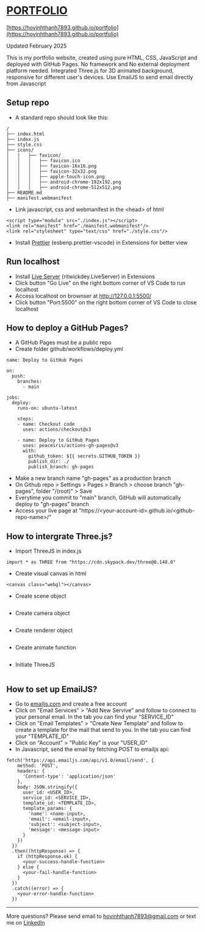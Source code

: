 # [PORTFOLIO](https://hovinhthanh7893.github.io/portfolio)

[https://hovinhthanh7893.github.io/portfolio](https://hovinhthanh7893.github.io/portfolio)

Updated February 2025

This is my portfolio website, created using pure HTML, CSS, JavaScript and deployed with GitHub Pages. No framework and No external deployment platform needed. Integrated Three.js for 3D animated background, responsive for different user's devices. Use EmailJS to send email directly from Javascript

## Setup repo
- A standard repo should look like this:
```
/
├── index.html
├── index.js
├── style.css
├── icons/
│   │   ├── favicon/
│   │   │   ├── favicon.ico
│   │   │   ├── favicon-16x16.png
│   │   │   ├── favicon-32x32.png
│   │   │   ├── apple-touch-icon.png
│   │   │   ├── android-chrome-192x192.png
│   │   │   ├── android-chrome-512x512.png
├── README.md
├── manifest.webmanifest
```
- Link javascript, css and webmanifest in the \<head> of html
```
<script type="module" src="./index.js"></script>
<link rel="manifest" href="./manifest.webmanifest"/>
<link rel="stylesheet" type="text/css" href="./style.css"/>
```
- Install [Prettier](https://marketplace.visualstudio.com/items?itemName=esbenp.prettier-vscode) (esbenp.prettier-vscode) in Extensions for better view

## Run localhost
- Install [Live Server](https://marketplace.visualstudio.com/items?itemName=ritwickdey.LiveServer) (ritwickdey.LiveServer) in Extensions
- Click button "Go Live" on the right bottom corner of VS Code to run localhost
- Access localhost on brownser at http://127.0.0.1:5500/
- Click button "Port:5500" on the right bottom corner of VS Code to close localhost

## How to deploy a GitHub Pages?
- A GitHub Pages must be a public repo
- Create folder github/workflows/deploy.yml
```
name: Deploy to GitHub Pages

on:
  push:
    branches:
      - main

jobs:
  deploy:
    runs-on: ubuntu-latest

    steps:
    - name: Checkout code
      uses: actions/checkout@v3

    - name: Deploy to GitHub Pages
      uses: peaceiris/actions-gh-pages@v3
      with:
        github_token: ${{ secrets.GITHUB_TOKEN }}
        publish_dir: ./
        publish_branch: gh-pages
```
- Make a new branch name "gh-pages" as a production branch
- On Github repo > Settings > Pages > Branch > choose branch "gh-pages", folder "/(root)" > Save
- Everytime you commit to "main" branch, GitHub will automatically deploy to "gh-pages" branch
- Access your live page at "https://\<your-account-id>.github.io/\<github-repo-name>/"

## How to intergrate Three.js?
- Import ThreeJS in index.js
```
import * as THREE from "https://cdn.skypack.dev/three@0.148.0"
```
- Create visual canvas in html
```
<canvas class="webgl"></canvas>
```
- Create scene object
```

```
- Create camera object
```

```
- Create renderer object
```

```
- Create animate function
```

```
- Initiate ThreeJS
```

```

## How to set up EmailJS?
- Go to [emailjs.com](https://www.emailjs.com/) and create a free account
- Click on "Email Services" > "Add New Servive" and follow to connect to your personal email. In the tab you can find your "SERVICE_ID"
- Click on "Email Templates" > "Create New Template" and follow to create a template for the mail that send to you. In the tab you can find your "TEMPLATE_ID"
- Click on "Account" > "Public Key" is your "USER_ID"
- In Javascript, send the email by fetching POST to emailjs api:
```
fetch('https://api.emailjs.com/api/v1.0/email/send', {
    method: 'POST',
    headers: {
      'Content-type': 'application/json'
    },
    body: JSON.stringify({
      user_id: <USER_ID>,
      service_id: <SERVICE_ID>,
      template_id: <TEMPLATE_ID>,
      template_params: {
        'name': <name-input>,
        'email': <email-input>,
        'subject': <subject-input>,
        'message': <message-input>
      }
    })
  })
  .then((httpResponse) => {
    if (httpResponse.ok) {
      <your-success-handle-function>
    } else {
      <your-fail-handle-function>
    }
  })
  .catch((error) => {
    <your-error-handle-function>
  })
```

---
More questions? Please send email to [hovinhthanh7893@gmail.com](mailto:hovinhthanh7893@gmail.com) or text me on [LinkedIn](https://www.linkedin.com/in/hovinhthanh7893/)